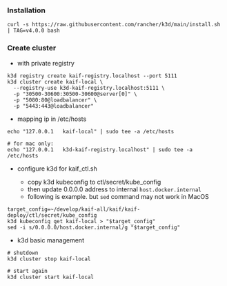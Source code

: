 ### Installation

```
curl -s https://raw.githubusercontent.com/rancher/k3d/main/install.sh | TAG=v4.0.0 bash
```

### Create cluster

* with private registry

```
k3d registry create kaif-registry.localhost --port 5111
k3d cluster create kaif-local \
  --registry-use k3d-kaif-registry.localhost:5111 \
  -p "30500-30600:30500-30600@server[0]" \
  -p "5080:80@loadbalancer" \
  -p "5443:443@loadbalancer"
```

* mapping ip in /etc/hosts

```
echo "127.0.0.1   kaif-local" | sudo tee -a /etc/hosts

# for mac only:
echo "127.0.0.1   k3d-kaif-registry.localhost" | sudo tee -a /etc/hosts
```

* configure k3d for kaif_ctl.sh

  * copy k3d kubeconfig to ctl/secret/kube_config
  * then update 0.0.0.0 address to internal `host.docker.internal`
  * following is example. but `sed` command may not work in MacOS
    
```
target_config=~/develop/kaif-all/kaif/kaif-deploy/ctl/secret/kube_config
k3d kubeconfig get kaif-local > "$target_config" 
sed -i s/0.0.0.0/host.docker.internal/g "$target_config"
```

* k3d basic management


```
# shutdown
k3d cluster stop kaif-local

# start again
k3d cluster start kaif-local
```

